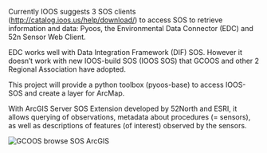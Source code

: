 Currently IOOS suggests 3 SOS clients    (http://catalog.ioos.us/help/download/) to access SOS to retrieve information and data: Pyoos, the Environmental Data Connector (EDC) and 52n Sensor Web Client.

EDC works well with Data Integration Framework (DIF) SOS. However it doesn’t work with new IOOS-build SOS (IOOS SOS) that GCOOS and other 2 Regional Association have adopted.

This project will provide a python toolbox (pyoos-base) to access IOOS-SOS and create a layer for ArcMap.

With ArcGIS Server SOS Extension developed by 52North and ESRI, it allows querying of observations, metadata about procedures (= sensors), as well as descriptions of features (of interest) observed by the sensors.


![GCOOS browse SOS ArcGIS](http://data.gcoos.org/documents/browseSOS_ArcGIS.png)
